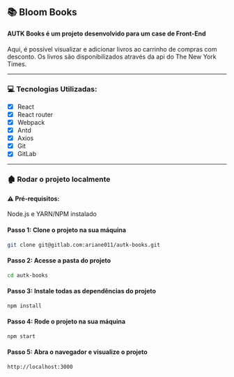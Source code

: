 ## :books: Bloom Books

#### AUTK Books é um projeto desenvolvido para um case de Front-End

Aqui, é possível visualizar e adicionar livros ao carrinho de compras com desconto. Os livros são disponibilizados através da api do The New York Times.

---

### 💻 Tecnologias Utilizadas:

- [x] React
- [x] React router
- [x] Webpack
- [x] Antd
- [x] Axios
- [x] Git
- [x] GitLab

---

### 🏚️ Rodar o projeto localmente

#### ⚠️ Pré-requisitos:

Node.js e YARN/NPM instalado

#### Passo 1: Clone o projeto na sua máquina

```sh
git clone git@gitlab.com:ariane011/autk-books.git
```

#### Passo 2: Acesse a pasta do projeto

```sh
cd autk-books
```

#### Passo 3: Instale todas as dependências do projeto

```sh
npm install
```

#### Passo 4: Rode o projeto na sua máquina

```sh
npm start
```

#### Passo 5: Abra o navegador e visualize o projeto

```sh
http://localhost:3000
```

